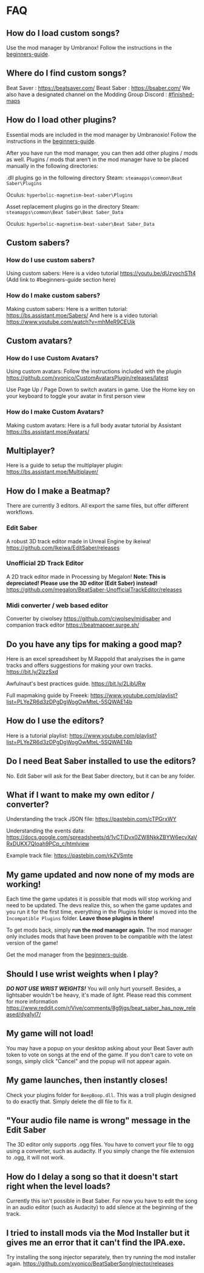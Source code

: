 <!-- TITLE: FAQ -->
<!-- SUBTITLE: Frequently Asked Questions! -->

# FAQ

## How do I load custom songs?

Use the mod manager by Umbranox! 
Follow the instructions in the [beginners-guide](beginners-guide).

## Where do I find custom songs?

Beat Saver   : https://beatsaver.com/
Beast Saber : https://bsaber.com/
We also have a designated channel on the Modding Group Discord : [#finished-maps](https://discordapp.com/channels/441805394323439646/442342190060929055/)

## How do I load other plugins?

Essential mods are included in the mod manager by Umbranoxio!
Follow the instructions in the [beginners-guide](beginners-guide).

After you have run the mod manager, you can then add other plugins / mods as well.
Plugins / mods that aren't in the mod manager have to be placed manually in the following directories:

.dll plugins go in the following directory
Steam:
`steamapps\common\Beat Saber\Plugins`

Oculus:
`hyperbolic-magnetism-beat-saber\Plugins`

Asset replacement plugins go in the directory
Steam:
`steamapps\common\Beat Saber\Beat Saber_Data`

Oculus:
`hyperbolic-magnetism-beat-saber\Beat Saber_Data`

## Custom sabers?

### How do I use custom sabers?
Using custom sabers: Here is a video tutorial https://youtu.be/dUzyochSTt4
(Add link to #beginners-guide section here)

### How do I make custom sabers?
Making custom sabers:
Here is a written tutorial:
https://bs.assistant.moe/Sabers/
And here is a video tutorial:
https://www.youtube.com/watch?v=mhMeR9CEUjk

## Custom avatars?

### How do I use Custom Avatars?
Using custom avatars: Follow the instructions included with the plugin
https://github.com/xyonico/CustomAvatarsPlugin/releases/latest

Use Page Up / Page Down to switch avatars in game.
Use the Home key on your keyboard to toggle your avatar in first person view

### How do I make Custom Avatars?
Making custom avatars: Here is a full body avatar tutorial by Assistant https://bs.assistant.moe/Avatars/

## Multiplayer?

Here is a guide to setup the multiplayer plugin: https://bs.assistant.moe/Multiplayer/

## How do I make a Beatmap?

There are currently 3 editors. All export the same files, but offer different workflows.

### Edit Saber
A robust 3D track editor made in Unreal Engine by ikeiwa!
https://github.com/Ikeiwa/EditSaber/releases

### Unofficial 2D Track Editor
A 2D track editor made in Processing by Megalon!
**Note: This is depreciated! Please use the 3D editor (Edit Saber) instead!**
https://github.com/megalon/BeatSaber-UnofficialTrackEditor/releases

### Midi converter / web based editor
Converter by ciwolsey 
https://github.com/ciwolsey/midisaber 
and companion track editor
https://beatmapper.surge.sh/

## Do you have any tips for making a good map?

Here is an excel spreadsheet by M.Rappold that analyzises the in game tracks and offers suggestions for making your own tracks.
https://bit.ly/2lzzSxd

Awfulnaut's best practices guide.
https://bit.ly/2LjbURw

Full mapmaking guide by Freeek: 
https://www.youtube.com/playlist?list=PLYeZR6d3zDPgDgWogOwMteL-5SQWAE14b

## How do I use the editors?

Here is a tutorial playlist:
https://www.youtube.com/playlist?list=PLYeZR6d3zDPgDgWogOwMteL-5SQWAE14b

## Do I need Beat Saber installed to use the editors?

No. Edit Saber will ask for the Beat Saber directory, but it can be any folder.

## What if I want to make my own editor / converter?

Understanding the track JSON file: https://pastebin.com/cTPGrxWY

Understanding the events data: https://docs.google.com/spreadsheets/d/1vCTlDvx0ZW8NkkZBYW6ecvXaVRxDUKX7QIoah9PCp_c/htmlview

Example track file: https://pastebin.com/rkZVSmte

## My game updated and now none of my mods are working!
Each time the game updates it is possible that mods will stop working and need to be updated.
The devs realize this, so when the game updates and you run it for the first time, everything in the Plugins folder is moved into the `Incompatible Plugins` folder. **Leave those plugins in there!**

To get mods back, simply **run the mod manager again.**
The mod manager only includes mods that have been proven to be compatible with the latest version of the game!

Get the mod manager from the [beginners-guide](beginners-guide).

## Should I use wrist weights when I play?

***DO NOT USE WRIST WEIGHTS!***
You will only hurt yourself. Besides, a lightsaber wouldn't be heavy, it's made of *light.*
Please read this comment for more information https://www.reddit.com/r/Vive/comments/8g9jgs/beat_saber_has_now_released/dya1yl7/

## My game will not load!

You may have a popup on your desktop asking about your Beat Saver auth token to vote on songs at the end of the game.
If you don't care to vote on songs, simply click "Cancel" and the popup will not appear again.

## My game launches, then instantly closes!

Check your plugins folder for `BeepBoop.dll`. This was a troll plugin designed to do exactly that.
Simply delete the dll file to fix it.

## "Your audio file name is wrong" message in the Edit Saber

The 3D editor only supports .ogg files. You have to convert your file to ogg using a converter, such as audacity.
If you simply change the file extension to .ogg, it will not work.

## How do I delay a song so that it doesn't start right when the level loads?

Currently this isn't possible in Beat Saber. For now you have to edit the song in an audio editor (such as Audacity) to add silence at the beginning of the track.

## I tried to install mods via the Mod Installer but it gives me an error that it can't find the IPA.exe.

Try installing the song injector separately, then try running the mod installer again. https://github.com/xyonico/BeatSaberSongInjector/releases

